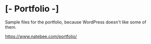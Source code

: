 # [- Portfolio -]
Sample files for the portfolio, because WordPress doesn't like some of them.

<https://www.natebee.com/portfolio/>
